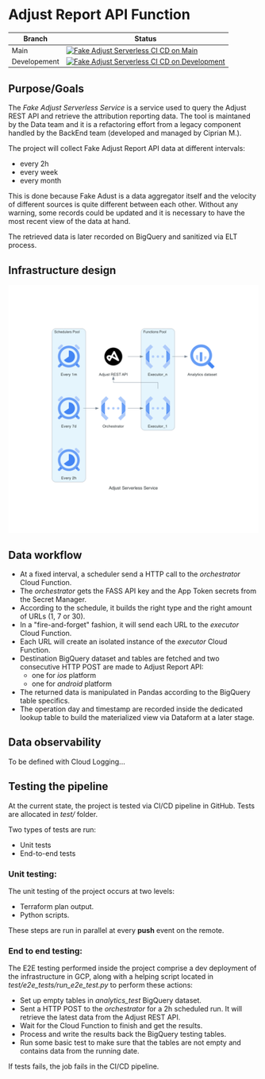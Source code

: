 # Adjust Report API Function

| Branch    | Status |
| -------- | ------- |
| Main  | [![Fake Adjust Serverless CI CD on Main](https://github.com/JustPlayApps/fake_adjust_serverless_service/actions/workflows/cicd.yaml/badge.svg?branch=main)](https://github.com/JustPlayApps/fake_adjust_serverless_service/actions/workflows/cicd.yaml)    |
| Developement | [![Fake Adjust Serverless CI CD on Development](https://github.com/JustPlayApps/fake_adjust_serverless_service/actions/workflows/cicd.yaml/badge.svg?branch=development)](https://github.com/JustPlayApps/fake_adjust_serverless_service/actions/workflows/cicd.yaml)     |




## Purpose/Goals

The *Fake Adjust Serverless Service* is a service used to query the Adjust REST API and retrieve the attribution reporting data.
The tool is maintaned by the Data team and it is a refactoring effort from a legacy component handled by the BackEnd team (developed and managed by Ciprian M.).

The project will collect Fake Adjust Report API data at different intervals:

- every 2h
- every week
- every month

This is done because Fake Adust is a data aggregator itself and the velocity of different sources is quite different between each other. Without any warning, some records could be updated and it is necessary to have the most recent view of the data at hand.


The retrieved data is later recorded on BigQuery and sanitized via ELT process.

## Infrastructure design

![infra design](docs/adjust_serverless_service.png "Infrastructure design")

## Data workflow

- At a fixed interval, a scheduler send a HTTP call to the *orchestrator* Cloud Function.
- The *orchestrator* gets the FASS API key and the App Token secrets from the Secret Manager.
- According to the schedule, it builds the right type and the right amount of URLs (1, 7 or 30).
- In a "fire-and-forget" fashion, it will send each URL to the *executor* Cloud Function.
- Each URL will create an isolated instance of the *executor* Cloud Function.
- Destination BigQuery dataset and tables are fetched and two consecutive HTTP POST are made to Adjust Report API:
    - one for *ios* platform
    - one for *android* platform
- The returned data is manipulated in Pandas according to the BigQuery table specifics.
- The operation day and timestamp are recorded inside the dedicated lookup table to build the materialized view via Dataform at a later stage.

## Data observability

To be defined with Cloud Logging...


## Testing the pipeline

At the current state, the project is tested via CI/CD pipeline in GitHub. Tests are allocated in _test/_ folder.

Two types of tests are run:

- Unit tests
- End-to-end tests

### Unit testing:

The unit testing of the project occurs at two levels:

- Terraform plan output.
- Python scripts.

These steps are run in parallel at every **push** event on the remote.

### End to end testing:

The E2E testing performed inside the project comprise a dev deployment of the infrastructure in GCP, along with a helping script located in _test/e2e_tests/run_e2e_test.py_ to perform these actions:

- Set up empty tables in *analytics_test* BigQuery dataset.
- Sent a HTTP POST to the *orchestrator* for a 2h scheduled run. It will retrieve the latest data from the Adjust REST API.
- Wait for the Cloud Function to finish and get the results.
- Process and write the results back the BigQuery testing tables.
- Run some basic test to make sure that the tables are not empty and contains data from the running date.

If tests fails, the job fails in the CI/CD pipeline.
